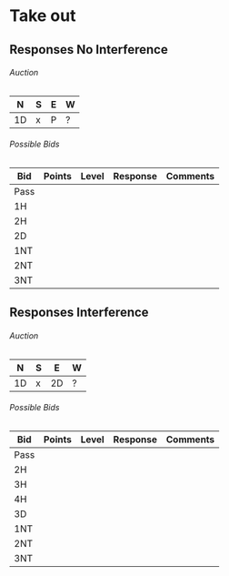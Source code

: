 # Take out

## Responses No Interference

###### Auction 

| N   | S   | E   | W   |
|-----|-----|-----|-----|
| 1D  | x   | P   | ?   |

###### Possible Bids

| Bid    | Points | Level  | Response              | Comments                            |
|--------|--------|--------|-----------------------|-------------------------------------|
| Pass   |        |        |                       |                                     |
| 1H     |        |        |                       |                                     |
| 2H     |        |        |                       |                                     |
| 2D     |        |        |                       |                                     |
| 1NT    |        |        |                       |                                     |
| 2NT    |        |        |                       |                                     |
| 3NT    |        |        |                       |                                     |


## Responses Interference
###### Auction 

| N   | S   | E   | W   |
|-----|-----|-----|-----|
| 1D  | x   | 2D  | ?   |

###### Possible Bids

| Bid    | Points | Level  | Response              | Comments                            |
|--------|--------|--------|-----------------------|-------------------------------------|
| Pass   |        |        |                       |                                     |
| 2H     |        |        |                       |                                     |
| 3H     |        |        |                       |                                     |
| 4H     |        |        |                       |                                     |
| 3D     |        |        |                       |                                     |
| 1NT    |        |        |                       |                                     |
| 2NT    |        |        |                       |                                     |
| 3NT    |        |        |                       |                                     |